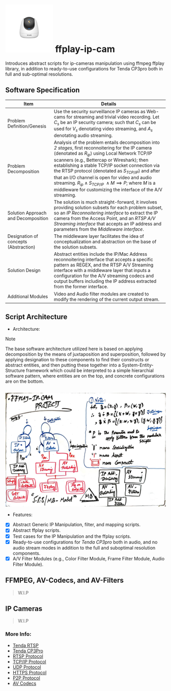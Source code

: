 # <img src="https://github.com/Electrostat-Lab/ffplay-ip-cam/blob/master/.assets/ip-cam.png" width=150 height=150/> ffplay-ip-cam

Introduces abstract scripts for ip-cameras manipulation using ffmpeg ffplay library, in addition to ready-to-use configurations for Tenda CP3pro both in full and sub-optimal resolutions.

## Software Specification
| Item |  Details |
|------|----------|
| Problem Definition/Genesis | Use the security surveillance IP cameras as Web-cams for streaming and trivial video recording. Let $C_s$ be an IP security camera; such that $C_s$ can be used for $V_s$ denotating video streaming, and $A_s$ denotating audio streaming. |
| Problem Decomposition | Analysis of the problem entails decomposition into _2 stages_, first reconnoitering for the IP camera (denotated as $R_{ip}$) using Local Network TCP/IP scanners (e.g., Bettercap or Wireshark); then establishing a stable TCP/IP socket connection via the RTSP protocol (denotated as $S_{TCP/IP}$) and after that an I/O channel is open for video and audio streaming. $R_{ip}\ \land\ S_{TCP/IP}\ \land M \implies P$; where $M$ is a middleware for customizing the interface of the A/V streaming. |
| Solution Approach and Decomposition | The solution is much straight-forward, it involves providing solution subsets for each problem subset, so an _IP Reconnoitering interface_ to extract the IP camera from the Access Point, and an _RTSP A/V Streaming interface_ that accepts an IP address and parameters from the _Middleware interface_. |
| Designation of concepts (Abstraction) | The middleware layer facilitates the idea of conceptualization and abstraction on the base of the solution subsets. |
| Solution Design | Abstract entities include the IP/Mac Address reconnoitering interface that accepts a specific pattern as REGEX, and the RTSP A/V Streaming interface with a middleware layer that inputs a configuration for the A/V streaming codecs and output buffers including the IP address extracted from the former interface.  |
| Additional Modules | Video and Audio filter modules are created to modify the rendering of the current output stream. |

## Script Architecture 
* Architecture:
> [!NOTE] 
> The base software architecture utilized here is based on applying decomposition by the means of juxtaposition and superposition, followed by applying designation to these components to find their constructs or abstract entities, and then putting these together into a System-Entity-Structure framework which could be interpreted to a simple hierarchial software pattern, where entities are on the top, and concrete configurations are on the bottom.

```mermaid
```

<img src="https://github.com/Electrostat-Lab/ffplay-ip-cam/blob/master/.assets/SES-ffplay-ip.jpeg"/>

* Features:
- [x] Abstract Generic IP Manipulation, filter, and mapping scripts.
- [x] Abstract ffplay scripts.
- [x] Test cases for the IP Manipulation and the ffplay scripts.
- [x] Ready-to-use configurations for _Tenda CP3pro_ both in audio, and no audio stream modes in addition to the full and suboptimal resolution components.
- [x] A/V Filter Modules (e.g., Color Filter Module, Frame Filter Module, Audio Filter Module).

## FFMPEG, AV-Codecs, and AV-Filters
> W.I.P

## IP Cameras 
> W.I.P

### More Info:
- [Tenda RTSP](https://www.tendacn.com/faq/3692.html)
- [Tenda CP3Pro](https://www.tendacn.com/product/specification/CP3Pro.html)
- [RTSP Protocol](https://en.wikipedia.org/wiki/Real-Time_Streaming_Protocol)
- [TCP/IP Protocol](https://en.wikipedia.org/wiki/Transmission_Control_Protocol)
- [UDP Protocol](https://en.wikipedia.org/wiki/User_Datagram_Protocol)
- [HTTPS Protocol]()
- [P2P Protocol]()
- [AV Codecs]()
